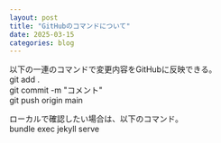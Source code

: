 ```yaml
---
layout: post
title: "GitHubのコマンドについて"
date: 2025-03-15
categories: blog
---
```


以下の一連のコマンドで変更内容をGitHubに反映できる。  
git add .  
git commit -m "コメント"  
git push origin main  

ローカルで確認したい場合は、以下のコマンド。  
bundle exec jekyll serve